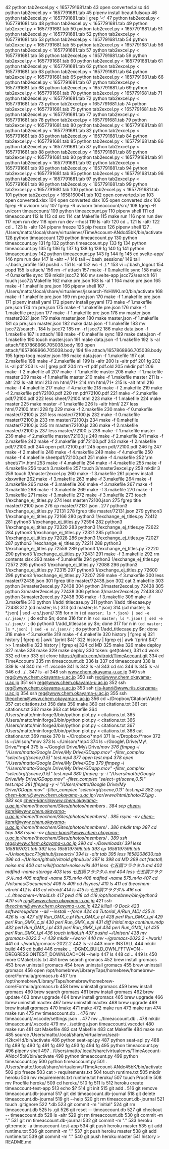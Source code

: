    42  python tab2excel.py < 1657791681.tab 
   43  open converted.xlsx 
   44  python tab2excel.py < 1657791681.tab 
   45  pipenv install beautifulsoup
   46  python tab2excel.py < 1657791681.tab | grep '<'
   47  python tab2excel.py < 1657791681.tab 
   48  python tab2excel.py < 1657791681.tab 
   49  python tab2excel.py < 1657791681.tab 
   50  python tab2excel.py < 1657791681.tab 
   51  python tab2excel.py < 1657791681.tab 
   52  python tab2excel.py < 1657791681.tab 
   53  python tab2excel.py < 1657791681.tab 
   54  python tab2excel.py < 1657791681.tab 
   55  python tab2excel.py < 1657791681.tab 
   56  python tab2excel.py < 1657791681.tab 
   57  python tab2excel.py < 1657791681.tab 
   58  python tab2excel.py < 1657791681.tab 
   59  python tab2excel.py < 1657791681.tab 
   60  python tab2excel.py < 1657791681.tab 
   61  python tab2excel.py < 1657791681.tab 
   62  python tab2excel.py < 1657791681.tab 
   63  python tab2excel.py < 1657791681.tab 
   64  python tab2excel.py < 1657791681.tab 
   65  python tab2excel.py < 1657791681.tab 
   66  python tab2excel.py < 1657791681.tab 
   67  python tab2excel.py < 1657791681.tab 
   68  python tab2excel.py < 1657791681.tab 
   69  python tab2excel.py < 1657791681.tab 
   70  python tab2excel.py < 1657791681.tab 
   71  python tab2excel.py < 1657791681.tab 
   72  python tab2excel.py < 1657791681.tab 
   73  python tab2excel.py < 1657791681.tab 
   74  python tab2excel.py < 1657791681.tab 
   75  python tab2excel.py < 1657791681.tab 
   76  python tab2excel.py < 1657791681.tab 
   77  python tab2excel.py < 1657791681.tab 
   78  python tab2excel.py < 1657791681.tab 
   79  python tab2excel.py < 1657791681.tab 
   80  python tab2excel.py < 1657791681.tab 
   81  python tab2excel.py < 1657791681.tab 
   82  python tab2excel.py < 1657791681.tab 
   83  python tab2excel.py < 1657791681.tab 
   84  python tab2excel.py < 1657791681.tab 
   85  python tab2excel.py < 1657791681.tab 
   86  python tab2excel.py < 1657791681.tab 
   87  python tab2excel.py < 1657791681.tab 
   88  python tab2excel.py < 1657791681.tab 
   89  python tab2excel.py < 1657791681.tab 
   90  python tab2excel.py < 1657791681.tab 
   91  python tab2excel.py < 1657791681.tab 
   92  python tab2excel.py < 1657791681.tab 
   93  python tab2excel.py < 1657791681.tab 
   94  python tab2excel.py < 1657791681.tab 
   95  python tab2excel.py < 1657791681.tab 
   96  python tab2excel.py < 1657791681.tab 
   97  python tab2excel.py < 1657791681.tab 
   98  python tab2excel.py < 1657791681.tab 
   99  python tab2excel.py < 1657791681.tab 
  100  python tab2excel.py < 1657791681.tab 
  101  python tab2excel.py < 1658160041.tab 
  102  open converted.xlsx 
  103  open converted.xlsx 
  104  open converted.xlsx 
  105  open converted.xlsx 
  106  fgrep -R uvicorn src/
  107  fgrep -R uvicorn timeaccount/src/
  108  fgrep -R uvicorn timeaccount/
  109  python timeaccount.py 
  110  pipenv shell
  111  cd timeaccount
  112  ls 
  113  cd src
  114  cat Makefile 
  115  make run
  116  npm run dev
  117  npm run dev
  118  npm run dev --host
  119  ls -altr
  120  cd ..
  121  ls -altr
  122  cd ..
  123  ls -altr
  124  pipenv freeze
  125  pip freeze
  126  pipenv shell
  127   . /Users/matto/.local/share/virtualenvs/TimeAccount-ANdc45bK/bin/activate
  128  python timeaccount
  129  python timeaccount.py
  130  python timeaccount.py
  131  fg
  132  python timeaccount.py
  133  fg
  134  python timeaccount.py
  135  fg
  136  fg
  137  fg
  138  fg
  139  fg
  140  fg
  141  python timeaccount.py
  142  python timeaccount.py
  143  fg
  144  fg
  145  cd svelte-app/
  146  npm run dev
  147  ls -altr ~/
  148  tail ~/.bash_sessions/
  149  tail ~/.bash_profile
  150  pushd ~
  151  ls -al
  152  wc -l ./.*
  153  vi ~/.bash_logout 
  154  popd
  155  ls attach/
  156  rm -rf attach
  157  make -f 0.makefile sync
  158  make -f 0.makefile sync
  159  mkdir jscc72
  160  mv svelte-app jscc72/search
  161  touch jscc72/Makefile
  162  make pre.json
  163  ls -al 1
  164  make pre.json
  165  make -f 1.makefile pre.json
  166  pipenv shell
  167   . /Users/matto/.local/share/virtualenvs/jssearch-YsHWKLm0/bin/activate
  168  make -f 1.makefile pre.json
  169  rm pre.json
  170  make -f 1.makefile pre.json
  171  pipenv install yaml
  172  pipenv install pyyaml
  173  make -f 1.makefile pre.json
  174  rm pre.json
  175  make -f 1.makefile pre.json
  176  make -f 1.makefile pre.json
  177  make -f 1.makefile pre.json
  178  mv master.json master2021.json
  179  make master.json
  180  make master.json -f 1.makefile 
  181  cp pre.json master.json
  182  make data.json -f 1.makefile 
  183  mv jscc72/search .
  184  ls jscc72
  185  rm -rf jscc72
  186  make data.json -f 1.makefile 
  187  ls attach/
  188  make -f 0.makefile sync
  189  make data.json -f 1.makefile 
  190  touch master.json
  191  make data.json -f 1.makefile 
  192  ls -al attach/1657868966.705038.body
  193  open attach/1657868966.705038.body
  194  file attach/1657868966.705038.body
  195  fgrep tocg master.json
  196  make data.json -f 1.makefile 
  197  cat 2.makefile
  198  make -f 2.makefile all
  199  ls -altr
  200  ls -altr pdf
  201  fg
  202  ls -al pdf
  203  ls -al | grep pdf
  204  rm -rf pdf pdf.old
  205  mkdir pdf
  206  make -f 2.makefile all
  207  make -f 1.makefile master
  208  make -f 1.makefile master
  209  make -f 1.makefile master
  210  make -f 1.makefile master
  211  ls -altr
  212  ls -alt html
  213  rm html/71*
  214  \rm html/71*
  215  ls -alt html
  216  make -f 4.makefile
  217  make -f 4.makefile
  218  make -f 2.makefile
  219  make -f 2.makefile pdf/72100.pdf 
  220  rm pdf/72100.pdf 
  221  make -f 2.makefile pdf/72100.pdf 
  222  less sheet/72100.html 
  223  make -f 1.makefile 
  224  make master
  225  make master -f 1.makefile 
  226  ls -altr html/
  227  less html/72100.html 
  228  fg
  229  make -f 2.makefile
  230  make -f 0.makefile master/72100.js
  231  less master/72100.js
  232  make -f 0.makefile master/72100.js
  233  rm master/72100.js
  234  make -f 0.makefile master/72100.js
  235  rm master/72100.js
  236  make -f 2.makefile master/72100.js
  237  less master/72100.js
  238  make -f 1.makefile master
  239  make -f 2.makefile master/72100.js
  240  make -f 2.makefile 
  241  make -f 2.makefile 
  242  make -f 2.makefile pdf.72100.pdf
  243  make -f 2.makefile pdf/72100.pdf
  244  open pdf.72100.pdf
  245  open pdf/72100.pdf
  246  fg
  247  make -f 2.makefile 
  248  make -f 4.makefile 
  249  make -f 4.makefile 
  250  make -f 4.makefile sheetpdf/72100.pdf
  251  make -f 4.makefile 
  252  \rm sheet/71*.html
  253  make -f 4.makefile 
  254  make -f 4.makefile 
  255  make -f 4.makefile 
  256  touch  3.makefile
  257  touch 3/master2excel.py
  258  mkdir 3
  259  touch 3/master2excel.py
  260  make -f 3.makefile 
  261  pipenv install xlsxwriter
  262  make -f 3.makefile 
  263  make -f 3.makefile 
  264  make -f 3.makefile 
  265  make -f 3.makefile 
  266  make -f 3.makefile 
  267  make -f 3.makefile 
  268  make -f 3.makefile 
  269  make -f 3.makefile 
  270  make -f 3.makefile 
  271  make -f 3.makefile 
  272  make -f 3.makefile 
  273  touch 1/exchange_ej_titles.py
  274  less master/72100.json
  275  fgrep title master/72100.json
  276  cp master/72131.json .
  277  python3 1/exchange_ej_titles.py 72131
  278  fgrep title master/72131.json
  279  python3 1/exchange_ej_titles.py 72166
  280  python3 1/exchange_ej_titles.py 72412
  281  python3 1/exchange_ej_titles.py 72594
  282  python3 1/exchange_ej_titles.py 72320
  283  python3 1/exchange_ej_titles.py 72622
  284  python3 1/exchange_ej_titles.py 72321
  285  python3 1/exchange_ej_titles.py 72028
  286  python3 1/exchange_ej_titles.py 72027
  287  python3 1/exchange_ej_titles.py 72211
  288  python3 1/exchange_ej_titles.py 72559
  289  python3 1/exchange_ej_titles.py 72220
  290  python3 1/exchange_ej_titles.py 72431
  291  make -f 3.makefile 
  292  rm contents.xlsx 
  293  make -f 3.makefile 
  294  python3 1/exchange_ej_titles.py 72572
  295  python3 1/exchange_ej_titles.py 72088
  296  python3 1/exchange_ej_titles.py 72315
  297  python3 1/exchange_ej_titles.py 72600
  298  python3 1/exchange_ej_titles.py 72207
  299  make -f 3.makefile 
  300  less master/72438.json 
  301  fgrep title master/72438.json 
  302  cat 3.makefile 
  303  python 3/master2excel.py 72438
  304  python 3/master2excel.py 72438
  305  python 3/master2excel.py 72438
  306  python 3/master2excel.py 72438
  307  python 3/master2excel.py 72438
  308  make -f 3.makefile 
  309  make -f 3.makefile 
  310  python 1/add_titlecase.py 
  311  python 1/add_titlecase.py 72438
  312  (cd master; ls )
  313  (cd master; ls *.json)
  314  (cd master; ls *.json) | sed -e s/.json//
  315  for n in `(cd master; ls *.json) | sed -e s/.json// `; do echo $n; done
  316  for n in `(cd master; ls *.json) | sed -e s/.json// `; do python3 1/add_titlecase.py $n; done
  317  for n in `(cd master; ls *.json) | sed -e s/.json// `; do python3 1/add_titlecase.py $n; done
  318  make -f 3.makefile 
  319  make -f 4.makefile
  320  history | fgrep ej
  321  history | fgrep ej | awk '{print $4}'
  322  history | fgrep ej | awk '{print $4}' >> 1.makefile
  323  history | fgrep ej
  324  cd MD
  325  make
  326  make deploy
  327  make
  328  make
  329  make deploy
  330          token: get(token),
  331  cd work
  332  cd tmp
  333  git clone https://github.com/vitroid/TimeAccount.git
  334  cd TimeAccount/
  335  rm timeaccount.db
  336  ls
  337  cd timeaccount
  338  ls
  339  ls -al
  340  rm -rf .vscode
  341  ls
  342  ls -al
  343  cd src
  344  ls
  345  ls -al
  346  cd ../..
  347  ls -al
  348  ssh www.chem.okayama-u.ac.jp
  349  ssh reg@www.chem.okayama-u.ac.jp
  350  ssh reg@www.chem.okayama-u.ac.jp
  351  ssh reg@www.chem.okayama-u.ac.jp
  352  ssh reg@www.chem.okayama-u.ac.jp
  353  ssh riis-kanri@www.riis.okayama-u.ac.jp
  354  ssh reg@www.chem.okayama-u.ac.jp
  355  ssh theochem@www.chem.okayama-u.ac.jp
  356  cd ~/Dropbox/CitationWatch/
  357  cat citations.txt
  358  date
  359  make
  360  cat citations.txt
  361  cat citations.txt
  362  make
  363  cat Makefile
  364  /Users/matto/miniforge3/bin/python plot.py < citations.txt
  365  /Users/matto/miniforge3/bin/python plot.py < citations.txt
  366  /Users/matto/miniforge3/bin/python plot.py < citations.txt
  367  /Users/matto/miniforge3/bin/python plot.py < citations.txt
  368  cat citations.txt
  369  make
  370  ls ~/Dropbox/*mp4
  371  ls ~/Dropbox/*mov
  372  ls ~/Unison/*mov
  373  ls ~/Unison/*mp4
  374  ls ~/Google\ Drive/My\ Drive/*mp4
  375  ls ~/Google\ Drive/My\ Drive/*mov
  376  ffmpeg -i "/Users/matto/Google Drive/My Drive/GDapp.mov" -filter_complex "select=gt(scene\,0.5)" test.mp4
  377  open test.mp4 
  378  open  "/Users/matto/Google Drive/My Drive/GDa
  379  ffmpeg -i "/Users/matto/Google Drive/My Drive/GDapp.mov" -filter_complex "select=gt(scene,0.5)" test.mp4
  380  ffmpeg -y -i "/Users/matto/Google Drive/My Drive/GDapp.mov" -filter_complex "select=gt(scene\,0.5)" test.mp4
  381  ffmpeg -y -i "/Users/matto/Google Drive/My Drive/GDapp.mov" -filter_complex "select=gt(scene\,0.1)" test.mp4
  382  scp chem-kanri@www.chem.okayama-u.ac.jp:/var/www/html/photo/27.jpg .
  383  scp chem-kanri@www.chem.okayama-u.ac.jp:/home/theochem/Sites/photos/members .
  384  scp chem-kanri@www.chem.okayama-u.ac.jp:/home/theochem/Sites/photos/members/ .
  385  rsync -av chem-kanri@www.chem.okayama-u.ac.jp:/home/theochem/Sites/photos/members/ .
  386  mkdir tmp
  387  cd tmp
  388  rsync -av chem-kanri@www.chem.okayama-u.ac.jp:/home/theochem/Sites/photos/members/ .
  389  ssh reg@www.chem.okayama-u.ac.jp
  390  cd ~/Downloads/
  391  less 1658197021.tab 
  392  less 1658197596.tab 
  393  cp 1658197596.tab  ~/Unison/jscc71/github/jssearch/
  394  ls -altr *tab
  395  less 1658208630.tab
  396  cd ~/Unison/github/vitroid.github.io/
  397  ls
  398  cd MD
  399  cat fractal\ noise.md 
  400  cat wiki/fractal+noise.wiki 
  401  less 七五調フラクタル.md 
  402  mdfind -name storage
  403  less 七五調フラクタル.md 
  404  less 七五調フラクタル.md 
  405  mdfind -name 575.m4a
  406  mdfind -name 575.m4a
  407  cd /Volumes/Documents/
  408  ls
  409  cd Rsyncs/
  410  ls
  411  cd theochem-vitroid
  412  ls
  413  cd vitroid/
  414  ls
  415  ls 七五調フラクタル
  416  cat ../../theochem-vitroid.sh 
  417  pwd
  418  cd
  419  /opt/homebrew/bin/python3
  420  ssh reg@www.chem.okayama-u.ac.jp
  421  ssh theochem@www.chem.okayama-u.ac.jp
  422  killall -9 Dock
  423  softwareupdate --all --install --force
  424  cd Tutorial_A/Run_MD/
  425  ls
  426  ls -al
  427  diff Run_GMX_c.pl Run_GMX_e.pl 
  428  perl Run_GMX_i.pl 
  429  perl Run_GMX_c.pl 
  430  perl Run_GMX_e.pl 
  431  diff initial.mdp continue.mdp 
  432  perl Run_GMX_i.pl 
  433  perl Run_GMX_i.pl 
  434  perl Run_GMX_i.pl 
  435  perl Run_GMX_i.pl 
  436  touch initial.sh
  437  pushd ~/Unison/
  438  mv gromacs-2022.2* ~/
  439  mkdir ~/work/
  440  mv ~/gromacs-2022.2* ~/work/
  441  cd ~/work/gromacs-2022.2
  442  ls -al
  443  more INSTALL 
  444  mkdir build
  445  cd build
  446  cmake .. -DGMX_BUILD_OWN_FFTW=ON -DREGRESSIONTEST_DOWNLOAD=ON --help
  447  ls
  448  cd ..
  449  ls
  450  more CMakeLists.txt 
  451  brew search gromacs
  452  brew install gromacs
  453  brew uninstall gromacs
  454  brew uninstall gromacs
  455  brew uninstall gromacs
  456  open /opt/homebrew/Library/Taps/homebrew/homebrew-core/Formula/gromacs.rb
  457  \rm /opt/homebrew/Library/Taps/homebrew/homebrew-core/Formula/gromacs.rb
  458  brew uninstall gromacs
  459  brew install gromacs
  460  brew search gromacs
  461  brew install gromacs
  462  brew update
  463  brew upgrade
  464  brew install gromacs
  465  brew upgrade
  466  lbrew uninstall mactex
  467  brew uninstall mactex
  468  brew upgrade
  469  brew install gromacs
  470  lmake
  471  make
  472  make run
  473  make run
  474  make run
  475  mv timeaccount.db ..
  476  mv timeaccount/.vscode/settings.json ..
  477  mv ../timeaccount.db .
  478  mkdir timeaccount/.vscode
  479  mv ../settings.json timeaccount/.vscode/
  480  make run
  481  cat Makefile 
  482  cat Makefile 
  483  cat Makefile 
  484  make run
  485  source /Users/matto/.local/share/virtualenvs/seat-rI2kcvHd/bin/activate
  486  python seat-api.py 
  487  python seat-api.py 
  488  lfg
  489  fg
  490  fg
  491  fg
  492  fg
  493  fg
  494  fg
  495  python timeaccount.py 
  496  pipenv shell
  497   . /Users/matto/.local/share/virtualenvs/TimeAccount-ANdc45bK/bin/activate
  498  python timeaccount.py 
  499  python timeaccount.py 
  500  python timeaccount.py 
  501   . /Users/matto/.local/share/virtualenvs/TimeAccount-ANdc45bK/bin/activate
  502  pip freeze
  503  cat > requirements.txt
  504  touch runtime.txt
  505  mkdir heroku
  506  mv requirements.txt runtime.txt heroku/
  507  touch Procfile
  508  mv Procfile heroku/
  509  cd heroku/
  510  fg
  511  ls
  512  heroku create timeaccount-test-app
  513  echo $?
  514  git init
  515  git add .
  516  git remove timeaccount.db-journal 
  517  git del timeaccount.db-journal 
  518  git delete timeaccount.db-journal 
  519  git --help
  520  git rm timeaccount.db-journal 
  521  touch .gitignore
  522  *.db
  523  git commit -m "initial"
  524  git rm timeaccount.db
  525  ls .git
  526  git reset -- timeaccount.db
  527  git checkout -- timeaccount.db
  528  ls -altr
  529  git rm timeaccount.db
  530  git commit -m "."
  531  git rm timeaccount.db-journal
  532  git commit -m "."
  533  heroku git:remote -a timeaccount-test-app
  534  git push heroku master
  535  git add runtime.txt 
  536  git commit -m "."
  537  git push heroku master
  538  git add runtime.txt 
  539  git commit -m "."
  540  git push heroku master
  541  history > README.md
